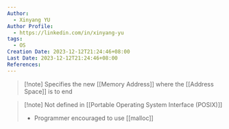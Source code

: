 ```yaml
---
Author:
  - Xinyang YU
Author Profile:
  - https://linkedin.com/in/xinyang-yu
tags:
  - OS
Creation Date: 2023-12-12T21:24:46+08:00
Last Date: 2023-12-12T21:24:46+08:00
References:
---
```

>[!note] Specifies the new [[Memory Address]] where the [[Address Space]] is to end

>[!note] Not defined in [[Portable Operating System Interface (POSIX)]]
>- Programmer encouraged to use [[malloc]]